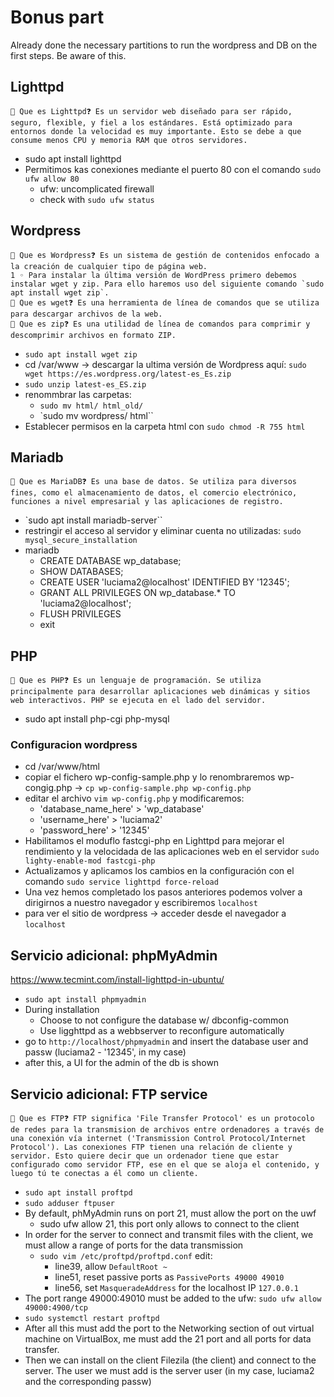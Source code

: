 # Bonus part

Already done the necessary partitions to run the wordpress and DB on the first steps. Be aware of this.

## Lighttpd

```
🧠 Que es Lighttpd❓ Es un servidor web diseñado para ser rápido, seguro, flexible, y fiel a los estándares. Está optimizado para entornos donde la velocidad es muy importante. Esto se debe a que consume menos CPU y memoria RAM que otros servidores.
```
+ sudo apt install lighttpd
+ Permitimos kas conexiones mediante el puerto 80 con el comando `sudo ufw allow 80`
	+ ufw: uncomplicated firewall
	+ check with `sudo ufw status`

## Wordpress

```
🧠 Que es Wordpress❓ Es un sistema de gestión de contenidos enfocado a la creación de cualquier tipo de página web.
1 ◦ Para instalar la última versión de WordPress primero debemos instalar wget y zip. Para ello haremos uso del siguiente comando `sudo apt install wget zip`.
🧠 Que es wget❓ Es una herramienta de línea de comandos que se utiliza para descargar archivos de la web.
🧠 Que es zip❓ Es una utilidad de línea de comandos para comprimir y descomprimir archivos en formato ZIP.
```
+ `sudo apt install wget zip`
+ cd /var/www -> descargar la ultima versión de Wordpress aquí: `sudo wget https://es.wordpress.org/latest-es_Es.zip`
+ `sudo unzip latest-es_ES.zip`
+ renommbrar las carpetas:
	+ `sudo mv html/ html_old/`
	+ `sudo mv wordpress/ html``
+ Establecer permisos en la carpeta html con `sudo chmod -R 755 html`

## Mariadb

```
🧠 Que es MariaDB❓ Es una base de datos. Se utiliza para diversos fines, como el almacenamiento de datos, el comercio electrónico, funciones a nivel empresarial y las aplicaciones de registro.
```
+ `sudo apt install mariadb-server``
+ restringir el acceso al servidor y eliminar cuenta no utilizadas: `sudo mysql_secure_installation`
+ mariadb
	+ CREATE DATABASE wp_database;
	+ SHOW DATABASES;
	+ CREATE USER 'luciama2@localhost' IDENTIFIED BY '12345';
	+ GRANT ALL PRIVILEGES ON wp_database.* TO 'luciama2@localhost';
	+ FLUSH PRIVILEGES
	+ exit

## PHP

```
🧠 Que es PHP❓ Es un lenguaje de programación. Se utiliza principalmente para desarrollar aplicaciones web dinámicas y sitios web interactivos. PHP se ejecuta en el lado del servidor.
```
+ sudo apt install php-cgi php-mysql

### Configuracion wordpress

+ cd /var/www/html
+ copiar el fichero wp-config-sample.php y lo renombraremos wp-congig.php -> `cp wp-config-sample.php wp-config.php`
+ editar el archivo `vim wp-config.php` y modificaremos:
	+ 'database_name_here' > 'wp_database'
	+ 'username_here' > 'luciama2'
	+ 'password_here' > '12345'
+ Habilitamos el moduflo fastcgi-php en Lighttpd para mejorar el rendimiento y la velocidada de las aplicaciones web en el servidor `sudo lighty-enable-mod fastcgi-php`
+ Actualizamos y aplicamos los cambios en la configuración con el comando `sudo service lighttpd force-reload`
+ Una vez hemos completado los pasos anteriores podemos volver a dirigirnos a nuestro navegador y escribiremos `localhost`
+ para ver el sitio de wordpress -> acceder desde el navegador a `localhost`

## Servicio adicional: phpMyAdmin
https://www.tecmint.com/install-lighttpd-in-ubuntu/

+ `sudo apt install phpmyadmin`
+ During installation
	+ Choose to not configure the database w/ dbconfig-common
	+ Use ligghttpd as a webbserver to reconfigure automatically
+ go to `http://localhost/phpmyadmin` and insert the database user and passw (luciama2 - '12345', in my case)
+ after this, a UI for the admin of the db is shown


## Servicio adicional: FTP service

```
🧠 Que es FTP❓ FTP significa 'File Transfer Protocol' es un protocolo de redes para la transmision de archivos entre ordenadores a través de una conexión vía internet ('Transmission Control Protocol/Internet Protocol'). Las conexiones FTP tienen una relación de cliente y servidor. Esto quiere decir que un ordenador tiene que estar configurado como servidor FTP, ese en el que se aloja el contenido, y luego tú te conectas a él como un cliente. 
```

+ `sudo apt install proftpd`
+ `sudo adduser ftpuser`
+ By default, phMyAdmin runs on port 21, must allow the port on the uwf
	+ sudo ufw allow 21, this port only allows to connect to the client
+ In order for the server to connect and transmit files with the client, we must allow a range of ports for the data transmission
	+ `sudo vim /etc/proftpd/proftpd.conf` edit:
		+ line39, allow `DefaultRoot ~`
		+ line51, reset passive ports as `PassivePorts 49000 49010`
		+ line56, set `MasqueradeAddress` for the localhost IP `127.0.0.1`
+ The port range 49000:49010 must be added to the ufw: `sudo ufw allow 49000:4900/tcp`
+ `sudo systemctl restart proftpd`
+ After all this must add the port to the Networking section of out virtual machine on VirtualBox, me must add the 21 port and all ports for data transfer.
+ Then we can install on the client Filezila (the client) and connect to the server. The user we must add is the server user (in my case, luciama2 and the corresponding passw)